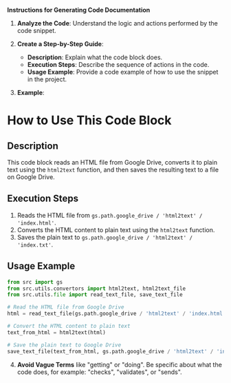 **Instructions for Generating Code Documentation**

1. **Analyze the Code**: Understand the logic and actions performed by the code snippet.

2. **Create a Step-by-Step Guide**:
    - **Description**: Explain what the code block does.
    - **Execution Steps**: Describe the sequence of actions in the code.
    - **Usage Example**: Provide a code example of how to use the snippet in the project.

3. **Example**:

How to Use This Code Block
=========================================================================================

Description
-------------------------
This code block reads an HTML file from Google Drive, converts it to plain text using the `html2text` function, and then saves the resulting text to a file on Google Drive.

Execution Steps
-------------------------
1. Reads the HTML file from `gs.path.google_drive / 'html2text' / 'index.html'`.
2. Converts the HTML content to plain text using the `html2text` function.
3. Saves the plain text to `gs.path.google_drive / 'html2text' / 'index.txt'`.

Usage Example
-------------------------

```python
from src import gs
from src.utils.convertors import html2text, html2text_file
from src.utils.file import read_text_file, save_text_file

# Read the HTML file from Google Drive
html = read_text_file(gs.path.google_drive / 'html2text' / 'index.html')

# Convert the HTML content to plain text
text_from_html = html2text(html)

# Save the plain text to Google Drive
save_text_file(text_from_html, gs.path.google_drive / 'html2text' / 'index.txt')
```

4. **Avoid Vague Terms** like "getting" or "doing". Be specific about what the code does, for example: "checks", "validates", or "sends".